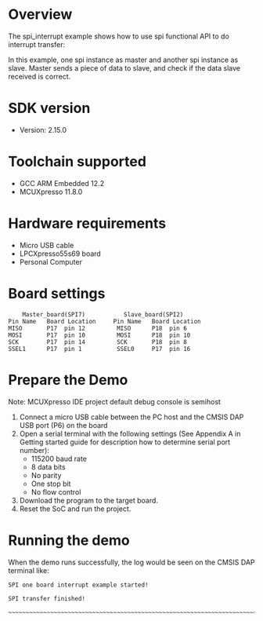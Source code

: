 Overview
========
The spi_interrupt example shows how to use spi functional API to do interrupt transfer:

In this example, one spi instance as master and another spi instance as slave. Master sends a piece of data to slave,
and check if the data slave received is correct.

SDK version
===========
- Version: 2.15.0

Toolchain supported
===================
- GCC ARM Embedded  12.2
- MCUXpresso  11.8.0

Hardware requirements
=====================
- Micro USB cable
- LPCXpresso55s69 board
- Personal Computer

Board settings
==============
~~~~~~~~~~~~~~~~~~~~~~~~~~~~~~~~~~~~~~~~~~~~~~~~~~~~~~~~~~~~~~~~~~~~~~~
    Master_board(SPI7)           Slave_board(SPI2)                          
Pin Name   Board Location     Pin Name   Board Location                     
MISO       P17  pin 12         MISO      P18  pin 6
MOSI       P17  pin 10         MOSI      P18  pin 10
SCK        P17  pin 14         SCK       P18  pin 8
SSEL1      P17  pin 1          SSEL0     P17  pin 16
~~~~~~~~~~~~~~~~~~~~~~~~~~~~~~~~~~~~~~~~~~~~~~~~~~~~~~~~~~~~~~~~~~~~~~~

Prepare the Demo
================
Note: MCUXpresso IDE project default debug console is semihost
1.  Connect a micro USB cable between the PC host and the CMSIS DAP USB port (P6) on the board
2.  Open a serial terminal with the following settings (See Appendix A in Getting started guide for description how to determine serial port number):
    - 115200 baud rate
    - 8 data bits
    - No parity
    - One stop bit
    - No flow control
3.  Download the program to the target board.
4.  Reset the SoC and run the project.

Running the demo
================
When the demo runs successfully, the log would be seen on the CMSIS DAP terminal like:

~~~~~~~~~~~~~~~~~~~~~~~~~~~~~~~~~~~~~~~~~~~~~~~~~~~~~~~~~~~~~~~~~~~~~~~~~~~~~~~~~~~
SPI one board interrupt example started!

SPI transfer finished!
​~~~~~~~~~~~~~~~~~~~~~~~~~~~~~~~~~~~~~~~~~~~~~~~~~~~~~~~~~~~~~~~~~~~~~~~~~~~~~~~~~~~~~

~~~~~~~~~~~~~~~~~~~~~~~~~~~~~~~~~~~~~~~~~~~~~~~~~~~~~~~~~~~~~~~~~~~~~~~~~~~~~~~~~~~
